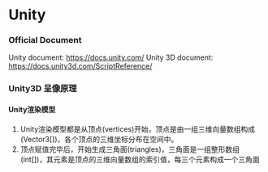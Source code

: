 # Unity
### Official Document
Unity document: https://docs.unity.com/
Unity 3D document: https://docs.unity3d.com/ScriptReference/
### Unity3D 呈像原理
#### Unity渲染模型
1. Unity渲染模型都是从顶点(vertices)开始，顶点是由一组三维向量数组构成(Vector3[])，各个顶点的三维坐标分布在空间中。
2. 顶点赋值完毕后，开始生成三角面(triangles)，三角面是一组整形数组(int[])，其元素是顶点的三维向量数组的索引值，每三个元素构成一个三角面
